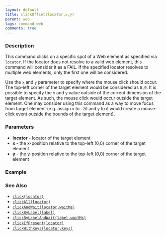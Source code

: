 ```yaml
---
layout: default
title: clickOffset(locator,x,y)
parent: web
tags: command web
comments: true
---
```


### Description
This command clicks on a specific spot of a Web element as specified via `locator`. If the locator does not resolve to 
a valid web element, this command will consider it as a FAIL. If the specified locator resolves to multiple web 
elements, only the first one will be considered.

Use the `x` and `y` parameter to specify where the mouse click should occur. The top-left corner of the target element
would be considered as `0,0`. It is possible to specify the `x` and `y` value outside of the current dimension of the
target element. As such, the mouse click would occur outside the target element. One may consider using this command
as a way to move focus from target element (e.g. assign `x` to `-20` and `y` to `0` would create a mouse-click event 
outside the bounds of the target element).


### Parameters
- **locator** - locator of the target element
- **x** - the x-position relative to the top-left (0,0) corner of the target element
- **y** - the y-position relative to the top-left (0,0) corner of the target element


### Example


### See Also
- [`click(locator)`](click(locator))
- [`clickAll(locator)`](clickAll(locator))
- [`clickAndWait(locator,waitMs)`](clickAndWait(locator,waitMs))
- [`clickByLabel(label)`](clickByLabel(label))
- [`clickByLabelAndWait(label,waitMs)`](clickByLabelAndWait(label,waitMs))
- [`clickIfPresent(locator)`](clickIfPresent(locator))
- [`clickWithKeys(locator,keys)`](clickWithKeys(locator,keys))
